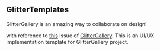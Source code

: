 ## GlitterTemplates

GlitterGallery is an amazing way to collaborate on design! 

with reference to [this](http://glittergallery-ropaku.rhcloud.com/) issue of [GlitterGallery](https://github.com/glittergallery/GlitterGallery).
This is an UI/UX implementation template for GlitterGallery project.